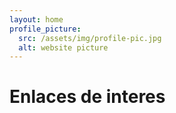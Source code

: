 ```yaml
---
layout: home
profile_picture:
  src: /assets/img/profile-pic.jpg
  alt: website picture
---
```


# Enlaces de interes